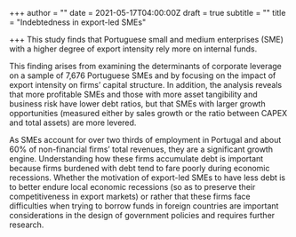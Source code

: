 +++
author = ""
date = 2021-05-17T04:00:00Z
draft = true
subtitle = ""
title = "Indebtedness in export-led SMEs"

+++
This study finds that Portuguese small and medium enterprises (SME) with a higher degree of export intensity rely more on internal funds. 

This finding arises from examining the determinants of corporate leverage on a sample of 7,676 Portuguese SMEs and by focusing on the impact of export intensity on firms’ capital structure. In addition, the analysis reveals that more profitable SMEs and those with more asset tangibility and business risk have lower debt ratios, but that SMEs with larger growth opportunities (measured either by sales growth or the ratio between CAPEX and total assets) are more levered.

As SMEs account for over two thirds of employment in Portugal and about 60% of non-financial firms’ total revenues, they are a significant growth engine. Understanding how these firms accumulate debt is important because firms burdened with debt tend to fare poorly during economic recessions. Whether the motivation of export-led SMEs to have less debt is to better endure local economic recessions (so as to preserve their competitiveness in export markets) or rather that these firms  face difficulties when trying to borrow funds in foreign countries are important considerations in the design of government policies and requires further research.